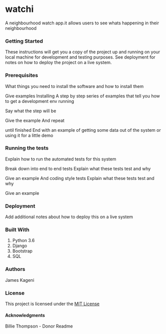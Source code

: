 # watchi
A neighbourhood watch app.it allows users to see whats happening in their neighbourhood

### Getting Started
These instructions will get you a copy of the project up and running on your local machine for development and testing purposes. See deployment for notes on how to deploy the project on a live system.

### Prerequisites
What things you need to install the software and how to install them

Give examples
Installing
A step by step series of examples that tell you how to get a development env running

Say what the step will be

Give the example
And repeat

until finished
End with an example of getting some data out of the system or using it for a little demo

### Running the tests
Explain how to run the automated tests for this system

Break down into end to end tests
Explain what these tests test and why

Give an example
And coding style tests
Explain what these tests test and why

Give an example
### Deployment
Add additional notes about how to deploy this on a live system

### Built With
1. Python 3.6
2. Django
3. Bootstrap
4. SQL

### Authors
James Kageni

### License
This project is licensed under the [MIT License](LICENSE)

#### Acknowledgments
Billie Thompson - Donor Readme
